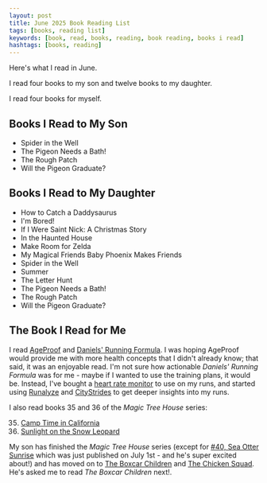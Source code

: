```yaml
---
layout: post
title: June 2025 Book Reading List
tags: [books, reading list]
keywords: [book, read, books, reading, book reading, books i read]
hashtags: [books, reading]
---
```


Here's what I read in June.

I read four books to my son and twelve books to my daughter.

I read four books for myself.

## Books I Read to My Son

* Spider in the Well
* The Pigeon Needs a Bath!
* The Rough Patch
* Will the Pigeon Graduate?

## Books I Read to My Daughter

* How to Catch a Daddysaurus
* I'm Bored!
* If I Were Saint Nick: A Christmas Story
* In the Haunted House
* Make Room for Zelda
* My Magical Friends Baby Phoenix Makes Friends
* Spider in the Well
* Summer
* The Letter Hunt
* The Pigeon Needs a Bath!
* The Rough Patch
* Will the Pigeon Graduate?

## The Book I Read for Me

I read [AgeProof](https://www.amazon.com/AgeProof-Living-Without-Running-Breaking-ebook/dp/B01HZFB65A/?tag=hendrixjoseph-20) and [Daniels' Running Formula](https://www.amazon.com/Daniels-Running-Formula-Jack-ebook/dp/B08QCDSFVN/?tag=hendrixjoseph-20). I was hoping AgeProof would provide me with more health concepts that I didn't already know; that said, it was an enjoyable read. I'm not sure how actionable *Daniels' Running Formula* was for me - maybe if I wanted to use the training plans, it would be. Instead, I've bought a [heart rate monitor](https://www.amazon.com/dp/B088RMK1GX/?tag=hendrixjoseph-20) to use on my runs, and started using [Runalyze](https://runalyze.com/) and [CityStrides](https://www.joehxblog.com/citystrides/) to get deeper insights into my runs.

I also read books 35 and 36 of the *Magic Tree House* series:

<ol start="35">
  <li><a href="https://www.amazon.com/s?k=Camp+Time+in+California&i=stripbooks&tag=hendrixjoseph-20">Camp Time in California</a></li>
  <li><a href="https://www.amazon.com/s?k=Sunlight+on+the+Snow+Leopard&i=stripbooks&tag=hendrixjoseph-20">Sunlight on the Snow Leopard</a></li>
</ol>

My son has finished the *Magic Tree House* series (except for [#40, Sea Otter Sunrise](https://www.amazon.com/Otter-Sunrise-Magic-Tree-House/dp/059370651X/?tag=hendrixjoseph-20) which was just published on July 1st - and he's super excited about!) and has moved on to [The Boxcar Children](https://www.amazon.com/s?k=The+Boxcar+Children&i=stripbooks&tag=hendrixjoseph-20) and [The Chicken Squad](https://www.amazon.com/s?k=The+Chicken+Squad&i=stripbooks&tag=hendrixjoseph-20). He's asked me to read *The Boxcar Children* next!.